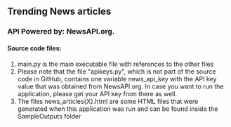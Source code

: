 ## Trending News articles ##

### API Powered by: NewsAPI.org. ###

#### Source code files: ####
1. main.py is the main executable file with references to the other files
2. Please note that the file "apikeys.py", which is not part of the source code in GitHub, contains one variable news_api_key with the API key value that was obtained from NewsAPI.org. In case you want to run the application, please get your API key from there as well.
3. The files news_articles{X}.html are some HTML files that were generated when this application was run and can be found inside the SampleOutputs folder
